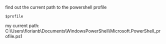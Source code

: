 
find out the current path to the powershell profile
```
$profile
```

my current path: C:\Users\florianb\Documents\WindowsPowerShell\Microsoft.PowerShell_profile.ps1



